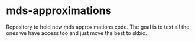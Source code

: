 # mds-approximations
Repository to hold new mds approximations code. The goal is to test all the ones we have access too and just move the best to skbio.
